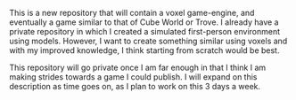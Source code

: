 This is a new repository that will contain a voxel game-engine, and eventually a game similar to that of Cube World or Trove. 
I already have a private repository in which I created a simulated first-person environment using models. 
However, I want to create something similar using voxels and with my improved knowledge, I think starting from scratch would be best.

This repository will go private once I am far enough in that I think I am making strides towards a game I could publish.
I will expand on this description as time goes on, as I plan to work on this 3 days a week.
